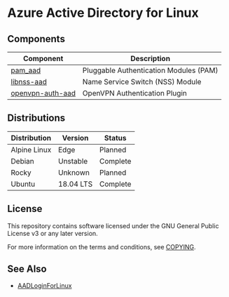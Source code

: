 # Azure Active Directory for Linux

## Components

| Component                                                             | Description |
| --------------------------------------------------------------------- | -------------------------------------- |
| [pam_aad](https://github.com/aad-for-linux/pam_aad)                   | Pluggable Authentication Modules (PAM) |
| [libnss-aad](https://github.com/aad-for-linux/libnss-aad)             | Name Service Switch (NSS) Module       |
| [openvpn-auth-aad](https://github.com/aad-for-linux/openvpn-auth-aad) | OpenVPN Authentication Plugin          |

## Distributions

| Distribution    | Version     | Status    |
| --------------- | ----------- | --------- |
| Alpine Linux    | Edge        | Planned   |
| Debian          | Unstable    | Complete  |
| Rocky           | Unknown     | Planned   |
| Ubuntu          | 18.04 LTS   | Complete  |

## License

This repository contains software licensed under the GNU General Public License v3 or any later version.

For more information on the terms and conditions, see [COPYING](https://raw.githubusercontent.com/aad-for-linux/aad-for-linux/master/COPYING).

## See Also

- [AADLoginForLinux](https://docs.microsoft.com/en-us/azure/virtual-machines/linux/login-using-aad)

